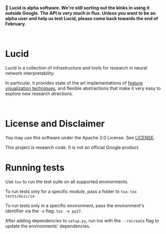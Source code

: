 🔶 **Lucid is alpha software.
We're still sorting out the kinks in using it outside Google.
The API is very much in flux.
Unless you want to be an alpha user and help us test Lucid,
please come back towards the end of February.**

<br>


# Lucid

<!--*DeepDream, but sane. Home of cats, dreams, and interpretable neural networks.*-->

Lucid is a collection of infrastructure and tools for research in neural
network interpretability.

In particular, it provides state of the art implementations of [feature
visualization techniques](https://distill.pub/2017/feature-visualization/),
and flexible abstractions that make it very easy to explore new research
directions.





<!--
# Dive In with Colab Notebooks

Start visualizing neural networks ***with no setup***. The following notebooks
run in your browser.
-->


<br>

# License and Disclaimer

You may use this software under the Apache 2.0 License. See [LICENSE](LICENSE).

This project is research code. It is not an official Google product.


# Running tests

Use `tox` to run the test suite on all supported environments.

To run tests only for a specific module, pass a folder to `tox`:
`tox tests/misc/io`

To run tests only in a specific environment, pass the environment's identifier
via the `-e` flag: `tox -e py27`.

After adding dependencies to `setup.py`, run tox with the `--recreate` flag to
update the environments' dependencies.
